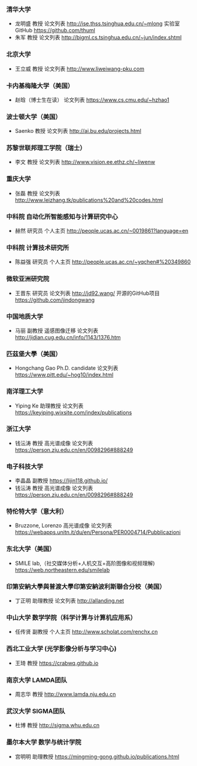 
### 清华大学
* 龙明盛 教授 论文列表 http://ise.thss.tsinghua.edu.cn/~mlong  实验室GitHub https://github.com/thuml
* 朱军 教授 论文列表 http://bigml.cs.tsinghua.edu.cn/~jun/index.shtml

### 北京大学
* 王立威 教授 论文列表 http://www.liweiwang-pku.com

### 卡内基梅隆大学（美国）
* 赵晗（博士生在读） 论文列表 https://www.cs.cmu.edu/~hzhao1

### 波士顿大学（美国）
* Saenko 教授 论文列表 http://ai.bu.edu/projects.html

### 苏黎世联邦理工学院（瑞士）
* 李文 教授 论文列表 http://www.vision.ee.ethz.ch/~liwenw

### 重庆大学
* 张磊 教授 论文列表 http://www.leizhang.tk/publications%20and%20codes.html

### 中科院 自动化所智能感知与计算研究中心
* 赫然 研究员 个人主页 http://people.ucas.ac.cn/~0019861?language=en

### 中科院 计算技术研究所
* 陈益强 研究员 个人主页 http://people.ucas.ac.cn/~yqchen#%20349860

### 微软亚洲研究院
* 王晋东 研究员 论文列表 http://jd92.wang/ 开源的GitHub项目 https://github.com/jindongwang

### 中国地质大学
* 马丽 副教授 遥感图像迁移 论文列表 http://jidian.cug.edu.cn/info/1143/1376.htm

### 匹茲堡大學（美国）
* Hongchang Gao Ph.D. candidate 论文列表 https://www.pitt.edu/~hog10/index.html

### 南洋理工大学
* Yiping Ke 助理教授 论文列表 https://keyiping.wixsite.com/index/publications

### 浙江大学
* 钱沄涛 教授 高光谱成像 论文列表 https://person.zju.edu.cn/en/0098296#888249

### 电子科技大学
* 李晶晶 副教授 https://lijin118.github.io/
* 钱沄涛 教授 高光谱成像 论文列表 https://person.zju.edu.cn/en/0098296#888249 

### 特伦特大学（意大利） 
* Bruzzone, Lorenzo 高光谱成像 论文列表 https://webapps.unitn.it/du/en/Persona/PER0004714/Pubblicazioni

### 东北大学（美国） 
* SMILE lab,（社交媒体分析+人机交互+高阶图像和视频理解) https://web.northeastern.edu/smilelab

### 印第安納大學與普渡大學印第安納波利斯聯合分校（美国）
* 丁正明 助理教授 论文列表 http://allanding.net

### 中山大学 数学学院（科学计算与计算机应用系）
* 任传贤 副教授 个人主页 http://www.scholat.com/renchx.cn

### 西北工业大学 (光学影像分析与学习中心)
* 王琦 教授 https://crabwq.github.io

### 南京大学 LAMDA团队
* 周志华 教授 http://www.lamda.nju.edu.cn

### 武汉大学 SIGMA团队
* 杜博 教授 http://sigma.whu.edu.cn

### 墨尔本大学 数学与统计学院
* 宫明明 助理教授 https://mingming-gong.github.io/publications.html




 
